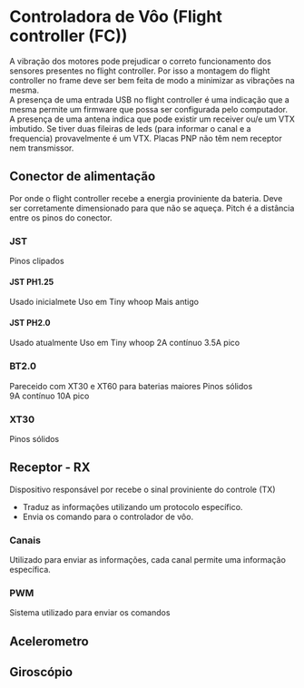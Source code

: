 # Controladora de Vôo (Flight controller (FC))
A vibração dos motores pode prejudicar o correto funcionamento dos sensores presentes no flight controller. Por isso a montagem do flight controller no frame deve ser bem feita de modo a minimizar as vibrações na mesma.  
A presença de uma entrada USB no flight controller é uma indicação que a mesma permite um firmware que possa ser configurada pelo computador.  
A presença de uma antena indica que pode existir um receiver ou/e um VTX imbutido. Se tiver duas fileiras de leds (para informar o canal e a frequencia) provavelmente é um VTX.
Placas PNP não têm nem receptor nem transmissor.

## Conector de alimentação
Por onde o flight controller recebe a energia proviniente da bateria.
Deve ser corretamente dimensionado para que não se aqueça.
Pitch é a distância entre os pinos do conector.

### JST
Pinos clipados  

#### JST PH1.25
Usado inicialmete
Uso em Tiny whoop
Mais antigo

#### JST PH2.0
Usado atualmente
Uso em Tiny whoop
2A contínuo
3.5A pico

### BT2.0
Pareceido com XT30 e XT60 para baterias maiores
Pinos sólidos  
9A contínuo
10A pico

### XT30
Pinos sólidos


## Receptor - RX
Dispositivo responsável por recebe o sinal proviniente do controle (TX)
* Traduz as informações utilizando um protocolo específico.
* Envia os comando para o controlador de vôo.

### Canais
Utilizado para enviar as informações, cada canal permite uma informação específica.

### PWM
Sistema utilizado para enviar os comandos




## Acelerometro

## Giroscópio


